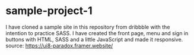 # sample-project-1
I have cloned a sample site in this repository from dribbble with the intention to practice SASS.
I have created the front page, menu and sign in buttons with HTML, SASS and a little JavaScript and made it responsive.
source: https://ui8-paradox.framer.website/
